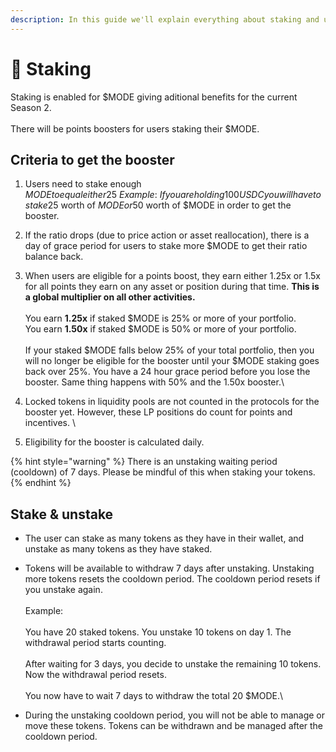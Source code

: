 ```yaml
---
description: In this guide we'll explain everything about staking and un-staking $MODE
---
```


# 🌱 Staking

Staking is enabled for $MODE giving aditional benefits for the current Season 2.\
\
There will be points boosters for users staking their $MODE.

## Criteria to get the booster

1. Users need to stake enough $MODE to equal either 25% or 50% of their entire portfolio valued in USD. All assets from the wallet on Mode Mainnet are taken into account.\
   \
   Example:\
   If you are holding 100 USDC you will have to stake 25$ worth of $MODE or 50$ worth of $MODE in order to get the booster.\
   &#x20;
2. If the ratio drops (due to price action or asset reallocation), there is a day of grace period for users to stake more $MODE to get their ratio balance back. \
   &#x20;
3. When users are eligible for a points boost, they earn either 1.25x or 1.5x for all points they earn on any asset or position during that time. **This is a global multiplier on all other activities.**\
   \
   You earn **1.25x** if staked $MODE is 25% or more of your portfolio.\
   You earn **1.50x** if staked $MODE is 50% or more of your portfolio.\
   \
   If your staked $MODE falls below 25% of your total portfolio, then you will no longer be eligible for the booster until your $MODE staking goes back over 25%. You have a 24 hour grace period before you lose the booster. Same thing happens with 50% and the 1.50x booster.\

4. Locked tokens in liquidity pools are not counted in the protocols for the booster yet. However, these LP positions do count for points and incentives. \

5. Eligibility for the booster is calculated daily.&#x20;

{% hint style="warning" %}
There is an unstaking waiting period (cooldown) of 7 days. Please be mindful of this when staking your tokens.
{% endhint %}

## Stake & unstake

* The user can stake as many tokens as they have in their wallet, and unstake as many tokens as they have staked.&#x20;
* Tokens will be available to withdraw 7 days after unstaking. Unstaking more tokens resets the cooldown period. The cooldown period resets if you unstake again.\
  \
  Example:\
  \
  You have 20 staked tokens. You unstake 10 tokens on day 1. The withdrawal period starts counting.\
  \
  After waiting for 3 days, you decide to unstake the remaining 10 tokens. Now the withdrawal period resets.\
  \
  You now have to wait 7 days to withdraw the total 20 $MODE.\

* During the unstaking cooldown period, you will not be able to manage or move these tokens. Tokens can be withdrawn and be managed after the cooldown period.

